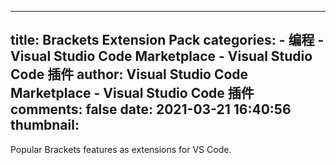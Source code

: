 
---
title: Brackets Extension Pack
categories: 
    - 编程
    - Visual Studio Code Marketplace - Visual Studio Code 插件
author: Visual Studio Code Marketplace - Visual Studio Code 插件
comments: false
date: 2021-03-21 16:40:56
thumbnail: 
---

<div>   
Popular Brackets features as extensions for VS Code.  
</div>
            